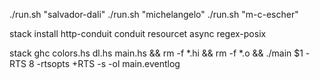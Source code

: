
./run.sh "salvador-dali"
./run.sh "michelangelo"
./run.sh "m-c-escher"

stack install http-conduit conduit resourcet async regex-posix

stack ghc colors.hs dl.hs main.hs && rm -f *.hi && rm -f *.o && ./main $1 -RTS 8 -rtsopts +RTS -s -ol main.eventlog

